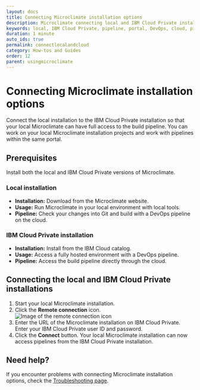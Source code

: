 ```yaml
---
layout: docs
title: Connecting Microclimate installation options
description: Microclimate connecting local and IBM Cloud Private installations
keywords: local, IBM Cloud Private, pipeline, portal, DevOps, cloud, pipelines, connect, download, run, install
duration: 1 minute
auto_ids: true
permalink: connectlocalandcloud
category: How-tos and Guides
order: 12
parent: usingmicroclimate
---
```


# Connecting Microclimate installation options

Connect the local installation to the IBM Cloud Private installation so that your local Microclimate can have full access to the build pipeline. You can work on your local Microclimate installation projects and work with pipelines within the same portal.

## Prerequisites
Install both the local and IBM Cloud Private versions of Microclimate.

### Local installation
- **Installation:** Download from the Microclimate website.
- **Usage:** Run Microclimate in your local environment with local tools.
- **Pipeline:** Check your changes into Git and build with a DevOps pipeline on the cloud.

### IBM Cloud Private installation
- **Installation:** Install from the IBM Cloud catalog.
- **Usage:** Access a fully hosted environment with a DevOps pipeline.
- **Pipeline:** Access the build pipeline directly through the cloud.

## Connecting the local and IBM Cloud Private installations
1. Start your local Microclimate installation.
2. Click the **Remote connection** icon. ![Image of the remote connection icon](dist/images/icon-remote-connection.png)
3. Enter the URL of the Microclimate installation on IBM Cloud Private. Enter your IBM Cloud Private user ID and password.
4. Click the **Connect** button. Your local Microclimate installation can now access pipelines from the IBM Cloud Private installation.

## Need help?
If you encounter problems with connecting Microclimate installation options, check the [Troubleshooting page](troubleshooting#connecting-microclimate-installation-options).
